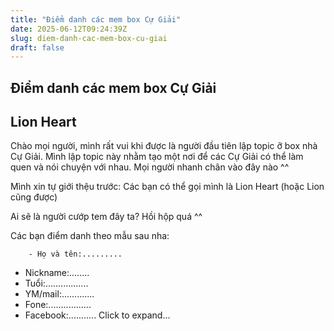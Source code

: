 ```yaml
---
title: "Điểm danh các mem box Cự Giải"
date: 2025-06-12T09:24:39Z
slug: diem-danh-cac-mem-box-cu-giai
draft: false
---
```


## Điểm danh các mem box Cự Giải

## Lion Heart

​Chào mọi người, mình rất vui khi được là người đầu tiên lập topic ỡ box nhà Cự Giải. Mình lập topic này nhằm tạo một nơi để các Cự Giải có thể làm quen và nói chuyện với nhau. Mọi người nhanh chân vào đây nào ^^ 

Mình xin tự giới thệu trước: 
Các bạn có thể gọi mình là Lion Heart (hoặc Lion cũng được)

Ai sẽ là người cướp tem đây ta? Hồi hộp quá ^^

Các bạn điểm danh theo mẫu sau nha:





	
		
		- Họ và tên:.........
- Nickname:........
- Tuổi:.................
- YM/mail:.............
- Fone:.................
- Facebook:...........
Click to expand...